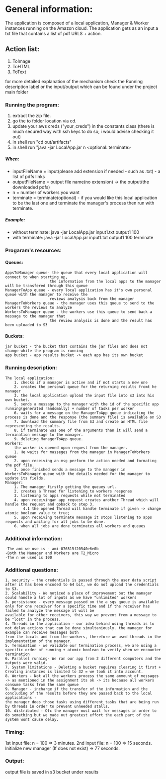 # General information:
The application is composed of a local application, Manager & Worker instances running on the Amazon cloud. 
The application gets as an input a txt file that contains a list of pdf URLS + action.
## Action list:
1. ToImage
2. ToHTML
3. ToText

for more detailed explanation of the mechanism check the Running description label or the input/output
which can be found under the project main folder

### Running the program:
1. extract the zip file.
2. go the to folder location via cd.
3. update your aws creds ("your_creds") in the constants class (there is much secured way with ssh keys to do so, i would advise checking it out)
3. in shell run "cd out/artifacts"
4. in shell run "java -jar LocalApp.jar <inputFileName> <outputFileName> n <optional: terminate>

##### When: 
* inputFileName = input(please add extension if needed - such as .txt) - a list of pdfs links
* outputFileName = output file name(no extension) -> the output(the downloaded pdfs)
* n = number of workers you want
* terminate = terminate(optional) - if you would like this local application to be the last one and terminate the manager's process then run with terminate.

##### Example:
* without terminate: java -jar LocalApp.jar input1.txt output1 100
* with terminate: java -jar LocalApp.jar input1.txt output1 100 terminate

### Progaram's resources:
#### Queues:
	AppsToManager queue- the queue that every local application will connect to when starting up,
						the information from the local apps to the manager will be transfered through this queue
	ManagerToApp queue - every local application has it's own personal queue with the manager to receive the
						reviews analysis back from the manager
	ManagerToWorkers queue - the manager uses this queue to send to the workers the reviews to analyze
	WorkersToManager queue - the workers use this queue to send back a message to the manager that
						the review analysis is done and the result has been uploaded to S3

#### Buckets:
	jar bucket - the bucket that contains the jar files and does not change while the program is running
	app bucket - app results bucket -> each app has its own bucket

### Running description:
	The local application:
		1. checks if a manager is active and if not starts a new one
		2. creates the personal queue for the returning results fromt he manager
		3. the local application upload the input file into s3 into his own bucket.
		5. sends a message to the manager with the id of the specific app running(generated randomally) + number of tasks per worker
		6. waits for a message on the ManagerToApp queue indicating the process is done and the response (the summary file) is available on S3
		7. download the summary file from S3 and create an HTML file representing the results.
		8. if terminate was one of the arguments than it will send a termination message to the manager.
		9. deleting ManagerToApp queue.
	Workers:
		the worker is opened upon request from the manager.
		1. He waits for masseges from the manager in ManagerToWorkers queue
		2. upon receiving an msg perform the action needed and formating the pdf file.
		3. once finished sends a message to the manager in WorkersToManager queue with the details needed for the manager to update its fields.
	Manager:
		1. The manager firstly getting the queues url.
		2. creates a Thread for listening to workers respones
		3. listening to apps requests while not terminated
		4. upon receivingan app request creates another Thread which will handle the request and goback to step 3.
			4.1 the opened Thread will handle terminate if given -> change atomic boolean value to true;
		5. upon receiving terminate message it stops listening to apps requests and waiting for all jobs to be done.
		6. when all jobs are done terminates all workers and queues
		
### Additional information:
	-The ami we use is - ami-076515f20540e6e0b
	-Both the Manager and Workers are T2_Micro
	-The n we used is 100

### Additional questions:
	1. security - the credentials is passed through the user data script after it has been encoded to 64 bit, we do not upload the credentials to S3.
	2. Scalability - We noticed a place of improvement but the manager could handle a lot of inputs as we have "unlimited" workers
	3. persistance - every message passed on the a sqs queue is available only for one receiver for a specific time and if the receiver has failed to analyze the message it will be
	available for other receivers, this way we prevent from a message to be "lost" in the process.
	4. Threads in the application - our idea behind using threads is to not delay actions that can be done simultaniously. the manager for example can receive messages both
	from the locals and from the workers, therefore we used threads in the implementation of the manager.
	5. Termination - we validate our termination process, we are using a specific order of running + atomic boolean to verify when we encounter termination
	6. Parallel running- We ran our app from 2 different computers and the outputs were valid.
	7. System limitations - Deleting a bucket requires clearing it first + Creating instances is limited to 32 = we took it into account.
	8. Workers - Not all the workers process the same ammount of messages -> as mentioned in the assignment its ok -> its because all workers consume tasks from the same queue
	9. Manager - incharge if the transfer of the information and the concluding of the results before they are passed back to the local applications -
	the manager does those tasks using different tasks that are being run by threads in order to prevent unneeded stalls.
	10. distributed - Ofc the manager must wait for messages in order to do something but we made out greatest effort the each part of the system wont cause delay.

### Timing:
1st input file: n = 100 => 3 minutes.
2nd input file: n = 100 => 15 seconds. 
Initialize new manager (If does not exist) => 77 seconds.

### Output:
output file is saved in s3 bucket under results